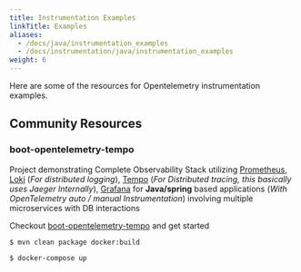 ```yaml
---
title: Instrumentation Examples
linkTitle: Examples
aliases:
  - /docs/java/instrumentation_examples
  - /docs/instrumentation/java/instrumentation_examples
weight: 6
---
```


Here are some of the resources for Opentelemetry instrumentation examples.

## Community Resources

### boot-opentelemetry-tempo

Project demonstrating Complete Observability Stack utilizing
[Prometheus](https://prometheus.io/), [Loki](https://grafana.com/oss/loki/)
(_For distributed logging_), [Tempo](https://grafana.com/oss/tempo/) (_For
Distributed tracing, this basically uses Jaeger Internally_),
[Grafana](https://grafana.com/grafana/) for **Java/spring** based applications
(_With OpenTelemetry auto / manual Instrumentation_) involving multiple
microservices with DB interactions

Checkout
[boot-opentelemetry-tempo](https://github.com/mnadeem/boot-opentelemetry-tempo)
and get started

```console
$ mvn clean package docker:build
```

```console
$ docker-compose up
```
